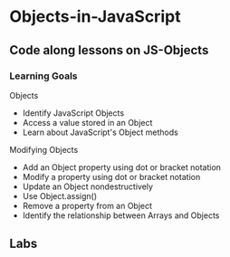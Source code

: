 # Objects-in-JavaScript
## Code along lessons on JS-Objects
### Learning Goals

Objects
- Identify JavaScript Objects
- Access a value stored in an Object
- Learn about JavaScript's Object methods

Modifying Objects
- Add an Object property using dot or bracket notation
- Modify a property using dot or bracket notation
- Update an Object nondestructively
- Use Object.assign()
- Remove a property from an Object
- Identify the relationship between Arrays and Objects

Labs
- 
